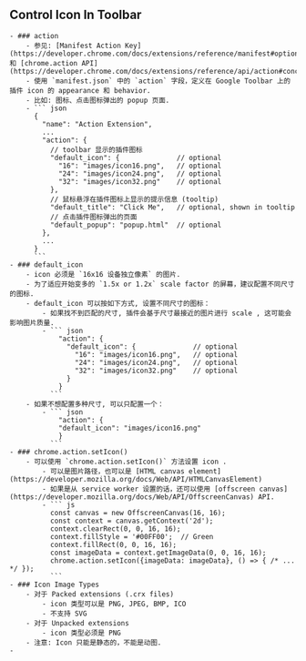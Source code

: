 ## Control Icon In Toolbar
	- ### action
		- 参见: [Manifest Action Key](https://developer.chrome.com/docs/extensions/reference/manifest#optional) 和 [chrome.action API](https://developer.chrome.com/docs/extensions/reference/api/action#concepts_and_usage)
		- 使用 `manifest.json` 中的 `action` 字段，定义在 Google Toolbar 上的插件 icon 的 appearance 和 behavior.
		- 比如: 图标、点击图标弹出的 popup 页面.
		- ``` json
		  {
		    "name": "Action Extension",
		    ...
		    "action": {
		      // toolbar 显示的插件图标
		      "default_icon": {              // optional
		        "16": "images/icon16.png",   // optional
		        "24": "images/icon24.png",   // optional
		        "32": "images/icon32.png"    // optional
		      },
		      // 鼠标悬浮在插件图标上显示的提示信息 (tooltip)
		      "default_title": "Click Me",   // optional, shown in tooltip
		      // 点击插件图标弹出的页面
		      "default_popup": "popup.html"  // optional
		    },
		    ...
		  }
		  ```
	- ### default_icon
		- icon 必须是 `16x16 设备独立像素` 的图片.
		- 为了适应开始变多的 `1.5x or 1.2x` scale factor 的屏幕，建议配置不同尺寸的图标.
		- default_icon 可以按如下方式, 设置不同尺寸的图标：
			- 如果找不到匹配的尺寸, 插件会基于尺寸最接近的图片进行 scale , 这可能会影响图片质量.
			- ``` json
			    "action": {
			      "default_icon": {              // optional
			        "16": "images/icon16.png",   // optional
			        "24": "images/icon24.png",   // optional
			        "32": "images/icon32.png"    // optional
			      }
			    }
			  ```
		- 如果不想配置多种尺寸, 可以只配置一个：
			- ``` json
			    "action": {
			  	"default_icon": "images/icon16.png"
			    }
			  ```
	- ### chrome.action.setIcon()
		- 可以使用 `chrome.action.setIcon()` 方法设置 icon .
			- 可以是图片路径，也可以是 [HTML canvas element](https://developer.mozilla.org/docs/Web/API/HTMLCanvasElement)
			- 如果是从 service worker 设置的话，还可以使用 [offscreen canvas](https://developer.mozilla.org/docs/Web/API/OffscreenCanvas) API.
			- ``` js
			  const canvas = new OffscreenCanvas(16, 16);
			  const context = canvas.getContext('2d');
			  context.clearRect(0, 0, 16, 16);
			  context.fillStyle = '#00FF00';  // Green
			  context.fillRect(0, 0, 16, 16);
			  const imageData = context.getImageData(0, 0, 16, 16);
			  chrome.action.setIcon({imageData: imageData}, () => { /* ... */ });
			  ```
	- ### Icon Image Types
		- 对于 Packed extensions (.crx files)
			- icon 类型可以是 PNG, JPEG, BMP, ICO
			- 不支持 SVG
		- 对于 Unpacked extensions
			- icon 类型必须是 PNG
		- 注意: Icon 只能是静态的，不能是动图.
	-
